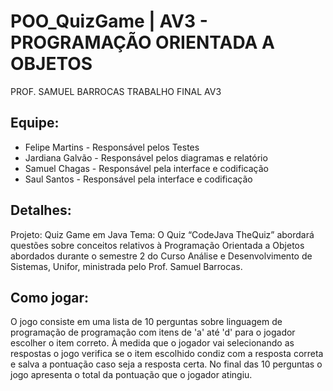 
# POO_QuizGame | AV3 - PROGRAMAÇÃO ORIENTADA A OBJETOS
PROF. SAMUEL BARROCAS
TRABALHO FINAL AV3

## Equipe:

- Felipe Martins - Responsável pelos Testes
- Jardiana Galvão - Responsável pelos diagramas e relatório
- Samuel Chagas - Responsável pela interface e codificação
- Saul Santos - Responsável pela interface e codificação

## Detalhes:
Projeto: Quiz Game em Java
Tema: O Quiz “CodeJava TheQuiz” abordará questões sobre conceitos relativos à Programação Orientada a Objetos abordados durante o semestre 2 do Curso Análise e Desenvolvimento de Sistemas, Unifor, ministrada pelo Prof. Samuel Barrocas.  

## Como jogar:
O jogo consiste em uma lista de 10 perguntas sobre linguagem de programação de programação com itens de 'a' até 'd' para o jogador escolher o item correto. À medida que o jogador vai selecionando as respostas o jogo verifica se o item escolhido condiz com a resposta correta e salva a pontuação caso seja a resposta certa. No final das 10 perguntas o jogo apresenta o total da pontuação que o jogador atingiu.

